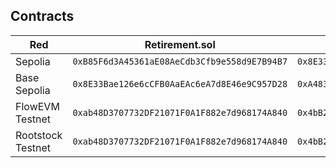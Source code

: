 ## Contracts

| Red           | Retirement.sol                         | USDCMock.sol                           |
|---------------|-------------------------------------|-------------------------------------|
| Sepolia      | `0xB85F6d3A45361aE08AeCdb3Cfb9e558d9E7B94B7`                       | `0x8E33Bae126e6cCFB0AaEAc6eA7d8E46e9C957D28`                       |
| Base Sepolia       | `0x8E33Bae126e6cCFB0AaEAc6eA7d8E46e9C957D28`                       | `0xA4832FB68BF9ca311e317b24F7bBc524c80E2dDE`                       |
FlowEVM Testnet | `0xab48D3707732DF21071F0A1F882e7d968174A840` | `0x4bB24185e5e0e80A92f5730BA78990aA60854e77` | 
Rootstock Testnet | `0xab48D3707732DF21071F0A1F882e7d968174A840` | `0x4bB24185e5e0e80A92f5730BA78990aA60854e77` |
